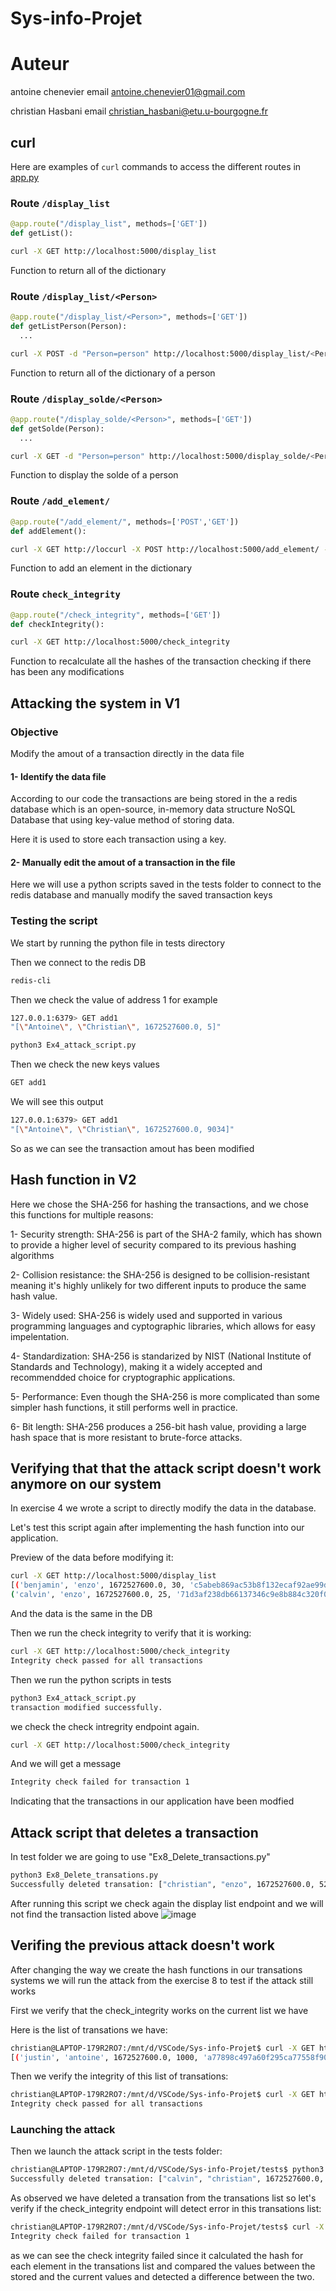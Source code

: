 # Sys-info-Projet

# Auteur

antoine chenevier
email antoine.chenevier01@gmail.com

christian Hasbani
email christian_hasbani@etu.u-bourgogne.fr

## curl

Here are examples of `curl` commands to access the different routes in [app.py](./app.py)

### Route `/display_list`

```python
@app.route("/display_list", methods=['GET'])
def getList():
```

```bash
curl -X GET http://localhost:5000/display_list
```

Function to return all of the dictionary

### Route `/display_list/<Person>`

```python
@app.route("/display_list/<Person>", methods=['GET'])
def getListPerson(Person):
  ...
```

```bash
curl -X POST -d "Person=person" http://localhost:5000/display_list/<Person>
```

Function to return all of the dictionary of a person

### Route `/display_solde/<Person>`

```python
@app.route("/display_solde/<Person>", methods=['GET'])
def getSolde(Person):
  ...
```

```bash
curl -X GET -d "Person=person" http://localhost:5000/display_solde/<Person>
```

Function to display  the solde of a person

### Route `/add_element/`

```python
@app.route("/add_element/", methods=['POST','GET'])
def addElement():
```

```bash
curl -X GET http://loccurl -X POST http://localhost:5000/add_element/ -d "p1=christian&p2=antoine&solde=10"
```

Function to add an element in the dictionary

### Route `check_integrity`

```python
@app.route("/check_integrity", methods=['GET'])
def checkIntegrity():
```

```bash
curl -X GET http://localhost:5000/check_integrity
```
Function to recalculate all the hashes of the transaction checking if there has been any modifications


## Attacking the system in V1

### Objective 
Modify the amout of a transaction directly in the data file

#### 1- Identify the data file

According to our code the transactions are being stored in the a redis database which is an open-source, in-memory data structure NoSQL Database that using key-value method of storing data.

Here it is used to store each transaction using a key.

#### 2- Manually edit the amout of a transaction in the file

Here we will use a python scripts saved in the tests folder to connect to the redis database and manually modify the saved transaction keys

### Testing the script

We start by running the python file in tests directory

Then we connect to the redis DB

```bash
redis-cli
```


Then we check the value of address 1 for example

```bash
127.0.0.1:6379> GET add1
"[\"Antoine\", \"Christian\", 1672527600.0, 5]"
```

```bash
python3 Ex4_attack_script.py
```

Then we check the new keys values 

```bash
GET add1
```
We will see this output

```bash
127.0.0.1:6379> GET add1
"[\"Antoine\", \"Christian\", 1672527600.0, 9034]"
```
So as we can see the transaction amout has been modified

## Hash function in V2

Here we chose the SHA-256 for hashing the transactions, and we chose this functions for multiple reasons:

  1- Security strength: SHA-256 is part of the SHA-2 family, which has shown to provide a higher level of security compared to its previous hashing algorithms

  2- Collision resistance: the SHA-256 is designed to be collision-resistant meaning it's highly unlikely for two different inputs to produce the same hash value. 

  3- Widely used: SHA-256 is widely used and supported in various programming languages and cyptographic libraries, which allows for easy impelentation.

  4- Standardization: SHA-256 is standarized by NIST (National Institute of Standards and Technology), making it a widely accepted and recommendded choice for cryptographic applications.

  5- Performance: Even though the SHA-256 is more complicated than some simpler hash functions, it still performs well in practice.

  6- Bit length: SHA-256 produces a 256-bit hash value, providing a large hash space that is more resistant to brute-force attacks.

## Verifying that that the attack script doesn't work anymore on our system

In exercise 4 we wrote a script to directly modify the data in the database.

Let's test this script again after implementing the hash function into our application.

Preview of the data before modifying it:
```bash
curl -X GET http://localhost:5000/display_list
[('benjamin', 'enzo', 1672527600.0, 30, 'c5abeb869ac53b8f132ecaf92ae99da4d7e2474ee529746bbf0fa75ff81d1323'), 
('calvin', 'enzo', 1672527600.0, 25, '71d3af238db66137346c9e8b884c320f0cc8ee2c14220aa0714052c1e8ed410e'), ('christian', 'antoine', 1672527600.0, 10, '7cc4f51e86fc29ed851d708f0f9f826dd7248cbf6e005d9e22401f8be163a829'), ('christian', 'enzo', 1672527600.0, 30, '8b311f3096ef6ff401dcae79b66dbd23edfa6324b4a07329b21680e7dce8e64b')]
```
And the data is the same in the DB

Then we run the check integrity to verify that it is working:
```bash
curl -X GET http://localhost:5000/check_integrity
Integrity check passed for all transactions
```
Then we run the python scripts in tests
```bash
python3 Ex4_attack_script.py
transaction modified successfully.
```

we check the check intregrity endpoint again.
```bash
curl -X GET http://localhost:5000/check_integrity
```

And we will get a message

```bash
Integrity check failed for transaction 1
```

Indicating that the transactions in our application have been modfied 


## Attack script that deletes a transaction

In test folder we are going to use "Ex8_Delete_transactions.py"

```bash
python3 Ex8_Delete_transations.py
Successfully deleted transation: ["christian", "enzo", 1672527600.0, 5221, "8b311f3096ef6ff401dcae79b66dbd23edfa6324b4a07329b21680e7dce8e64b"] from the DB
```

After running this script we check again the display list endpoint and we will not find the transaction listed above 
![image](https://github.com/antoine-chenevier/Sys-info-Projet/assets/117630923/cd50feb5-974c-4609-8ca4-5819da1d173d)

## Verifing the previous attack doesn't work 

After changing the way we create the hash functions in our transations systems we will run the attack from the exercise 8 to test if the attack still works

First we verify that the check_integrity works on the current list we have

Here is the list of transations we have:

```bash
christian@LAPTOP-179R2RO7:/mnt/d/VSCode/Sys-info-Projet$ curl -X GET http://localhost:5000/display_list
[('justin', 'antoine', 1672527600.0, 1000, 'a77898c497a60f295ca77558f90aea77bd1289c0b900fe49e9cace58638fdc97'), ('justin', 'christian', 1672527600.0, 150, '6da5fc48eb428479ad9d64693ae4328bfe9844612f366468860073a0ec419896'), ('calvin', 'christian', 1672527600.0, 30, 'e18846e06e5ad29128faada91d2d6cf7756f9d0732f7d2316da67d9c83516dd6')]
```

Then we verify the integrity of this list of transations:

```bash
christian@LAPTOP-179R2RO7:/mnt/d/VSCode/Sys-info-Projet$ curl -X GET http://localhost:5000/check_integrity
Integrity check passed for all transactions
```

### Launching the attack 

Then we launch the attack script in the tests folder:


```bash
christian@LAPTOP-179R2RO7:/mnt/d/VSCode/Sys-info-Projet/tests$ python3 Ex8_Delete_transactions.py 
Successfully deleted transation: ["calvin", "christian", 1672527600.0, 30, "e18846e06e5ad29128faada91d2d6cf7756f9d0732f7d2316da67d9c83516dd6"] from the DB
```

As observed we have deleted a transation from the transations list so let's verify if the check_integrity endpoint will detect error in this transations list:

```bash
christian@LAPTOP-179R2RO7:/mnt/d/VSCode/Sys-info-Projet/tests$ curl -X GET http://localhost:5000/check_integrity
Integrity check failed for transaction 1
```

as we can see the check integrity failed since it calculated the hash for each element in the transations list and compared the values between the stored and the current values and detected a difference between the two.
